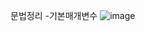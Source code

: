 문법정리 
-기본매개변수
![image](https://user-images.githubusercontent.com/85022962/133172088-9070d6f6-baa5-46d1-8f00-e81a52322274.png)
